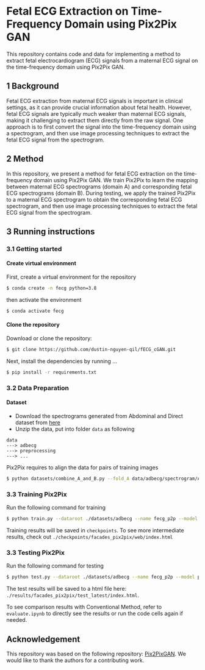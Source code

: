 # Fetal ECG Extraction on Time-Frequency Domain using Pix2Pix GAN

This repository contains code and data for implementing a method to extract fetal electrocardiogram (ECG) signals from a maternal ECG signal on the time-frequency domain using Pix2Pix GAN.

## 1 Background

Fetal ECG extraction from maternal ECG signals is important in clinical settings, as it can provide crucial information about fetal health. However, fetal ECG signals are typically much weaker than maternal ECG signals, making it challenging to extract them directly from the raw signal. One approach is to first convert the signal into the time-frequency domain using a spectrogram, and then use image processing techniques to extract the fetal ECG signal from the spectrogram.

## 2 Method

In this repository, we present a method for fetal ECG extraction on the time-frequency domain using Pix2Pix GAN. We train Pix2Pix to learn the mapping between maternal ECG spectrograms (domain A) and corresponding fetal ECG spectrograms (domain B). During testing, we apply the trained Pix2Pix to a maternal ECG spectrogram to obtain the corresponding fetal ECG spectrogram, and then use image processing techniques to extract the fetal ECG signal from the spectrogram.

## 3 Running instructions

### 3.1 Getting started

#### Create virtual environment

First, create a virtual environment for the repository
```bash
$ conda create -n fecg python=3.8
```
then activate the environment 
```bash
$ conda activate fecg
```


#### Clone the repository

Download or clone the repository:

```bash
$ git clone https://github.com/dustin-nguyen-qil/fECG_cGAN.git
```
Next, install the dependencies by running
...
```bash
$ pip install -r requirements.txt
```

### 3.2 Data Preparation

#### Dataset 
- Download the spectrograms generated from Abdominal and Direct dataset from [here](https://uofh-my.sharepoint.com/:u:/g/personal/dnguy222_cougarnet_uh_edu/EftKBDNDgtlCmx4PClYJcogB42zOuQZOmCdeH9F2rOd_Ug?e=wgu81y)
- Unzip the data, put into folder `data` as following
```
data
---> adbecg
---> preprocessing
---> ...
```

Pix2Pix requires to align the data for pairs of training images 
```bash
$ python datasets/combine_A_and_B.py --fold_A data/adbecg/spectrogram/A --fold_B data/adbecg/spectrogram/A --fold_AB datasets/adbecg
```

### 3.3 Training Pix2Pix

Run the following command for training

```bash
$ python train.py --dataroot ./datasets/adbecg --name fecg_p2p --model pix2pix --direction AtoB
```

Training results will be saved in `checkpoints`. To see more intermediate results, check out `./checkpoints/facades_pix2pix/web/index.html`

### 3.3 Testing Pix2Pix

Run the following command for testing

```bash
$ python test.py --dataroot ./datasets/adbecg --name fecg_p2p --model pix2pix --direction AtoB
```

The test results will be saved to a html file here: `./results/facades_pix2pix/test_latest/index.html`.

To see comparison results with Conventional Method, refer to `evaluate.ipynb` to directly see the results or run the code cells again if needed.

## Acknowledgement

This repository was based on the following repository: [Pix2PixGAN](https://github.com/junyanz/pytorch-CycleGAN-and-pix2pix). We would like to thank the authors for a contributing work.

